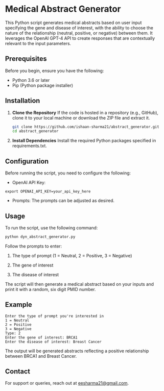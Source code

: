 # Medical Abstract Generator

This Python script generates medical abstracts based on user input specifying the gene and disease of interest, with the ability to choose the nature of the relationship (neutral, positive, or negative) between them. It leverages the OpenAI GPT-4 API to create responses that are contextually relevant to the input parameters.

## Prerequisites

Before you begin, ensure you have the following:
- Python 3.6 or later
- Pip (Python package installer)

## Installation

1. **Clone the Repository**
   If the code is hosted in a repository (e.g., GitHub), clone it to your local machine or download the ZIP file and extract it.

   ```bash
   git clone https://github.com/ishaan-sharma21/abstract_generator.git
   cd abstract_generator

2. **Install Dependencies**
   Install the required Python packages specified in requirements.txt.

## Configuration
Before running the script, you need to configure the following:
   
- OpenAI API Key: 

```
export OPENAI_API_KEY=your_api_key_here
```

- Prompts: The prompts can be adjusted as desired.

## Usage
To run the script, use the following command:

```bash
python dyn_abstract_generator.py
```

Follow the prompts to enter:

1. The type of prompt (1 = Neutral, 2 = Positive, 3 = Negative)

2. The gene of interest
  
3. The disease of interest
 
The script will then generate a medical abstract based on your inputs and print it with a random, six digit PMID number.

## Example

```
Enter the type of prompt you're interested in 
1 = Neutral 
2 = Positive 
3 = Negative 
Type: 2
Enter the gene of interest: BRCA1
Enter the disease of interest: Breast Cancer
```

The output will be generated abstracts reflecting a positive relationship between BRCA1 and Breast Cancer.

## Contact
For support or queries, reach out at eesharma21@gmail.com.
